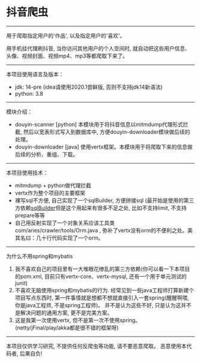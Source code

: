 # 抖音爬虫
----
<p>用于爬取指定用户的'作品', 以及指定用户的'喜欢'。
<p>用手机挂代理刷抖音, 当你访问其他用户的个人空间时, 就自动把这些用户信息、头像、视频封面、视频mp4、mp3等都爬取下来了。


---
本项目使用语言及版本：
* jdk: 14-pre   (idea请使用2020.1尝鲜版, 否则不支持jdk14新语法)
* python: 3.8


----
模块介绍：
* douyin-scanner \[python\] 本模块用于将抖音信息以mitmdump代理形式拦截, 然后以宽表形式写入到数据库中, 方便douyin-downloader模块做后续的处理。
* douyin-downloader \[java\] 使用vertx框架。本模块用于将爬取下来的信息做后续的分析、重组、下载。

----
本项目使用技术：
* mitmdump + python做代理拦截
* vertx作为整个项目的主要框架
* 裸写sql不方便, 自己实现了一个sqlBuilder, 方便拼接sql (最开始是使用的第三方依赖[sqlBuilder](https://github.com/jkrasnay/sqlbuilder)但是这个用起来有很多不足之处, 比如不支持limit, 不支持prepare等等
* 自己用反射实现了一个对象关系应该工具类com/aries/crawler/tools/Orm.java , 弥补了vertx没有orm的不便利之处。美其名曰：几十行代码实现了一个orm。

----
为什么不用spring和mybatis
1. 我不喜欢自己的项目里有一大堆眼花缭乱的第三方依赖(你可以看一下本项目的pom.xml, 目前只有vertx-core、vertx-mysql, 还有一个用于单元测试的junit)
1. 不喜欢无脑使用spring和mybatis的行为. 经常见到一些java工程师打算新建个项目写点东西时, 第一件事情就是想都不想就直接引入一套spring(醒醒啊喂, 你是java工程师, 不是spring工程师)。 并不是认为这些不好, 只是认为这并不是解决问题的通用方案, 更不是完美方案。
1. 这是我第一次使用vertx, 但不是第一次不使用spring。(netty/jFinal/play/akka都是很不错的框架呀)
----
本项目仅供学习研究, 不提供任何反爬虫等功能, 请不要恶意爬取。 恶意使用本代码者, 后果自负!
